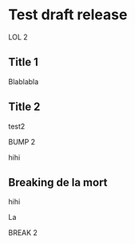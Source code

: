 # Test draft release

LOL 2

## Title 1

Blablabla

## Title 2

test2

BUMP 2

hihi

## Breaking de la mort

hihi

La

BREAK 2
